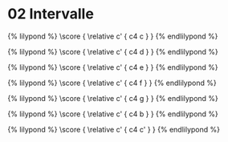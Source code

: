 # 02 Intervalle

{% lilypond %}
\score {
  \relative c' {
    c4 c
  }
}
{% endlilypond %}

{% lilypond %}
\score {
  \relative c' {
    c4 d
  }
}
{% endlilypond %}

{% lilypond %}
\score {
  \relative c' {
    c4 e
  }
}
{% endlilypond %}

{% lilypond %}
\score {
  \relative c' {
    c4 f
  }
}
{% endlilypond %}

{% lilypond %}
\score {
  \relative c' {
    c4 g
  }
}
{% endlilypond %}

{% lilypond %}
\score {
  \relative c' {
    c4 b
  }
}
{% endlilypond %}

{% lilypond %}
\score {
  \relative c' {
    c4 c'
  }
}
{% endlilypond %}